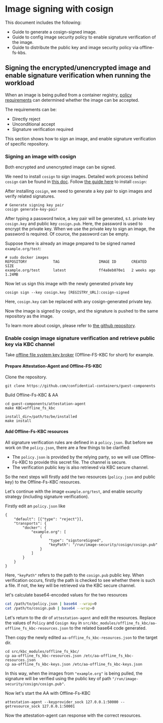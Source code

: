 # Image signing with cosign

This document includes the following:
* Guide to generate a cosign-signed image.
* Guide to config image security policy to enable signature verification of the image.
* Guide to distribute the public key and image security policy via offline-fs-kbs.

## Signing the encrypted/unencrypted image and enable signature verification when running the workload

When an image is being pulled from a container registry, [policy requirements](https://github.com/containers/image/blob/main/docs/containers-policy.json.5.md#policy-requirements)
can determined whether the image can be accepted.

The requirements can be:

* Directly reject
* Unconditional accept
* Signature verification required

This section shows how to sign an image, and enable signature verification of specific repository.

### Signing an image with cosign

Both encrypted and unencrypted image can be signed.

We need to install `cosign` to sign images. Detailed work process behind `cosign` can be found in [this doc](../../src/signature/policy/cosign/README.md).
Follow [the guide here](https://github.com/sigstore/cosign#installation) to install `cosign`:

After installing `cosign`, we need to generate a key pair to sign images and verify related signatures.

```
# Generate signing key pair
cosign generate-key-pair
```

After typing a password twice, a key pair will be generated, s.t. private key `cosign.key` and public key `cosign.pub`. 
Here, the password is used to encrypt the private key. 
When we use the private key to sign an image, the password is required. Of cource, the password can be empty.

Suppose there is already an image prepared to be signed named `example.org/test`:

```
# sudo docker images
REPOSITORY            TAG                  IMAGE ID       CREATED         SIZE
example.org/test      latest               ff4a8eb070e1   2 weeks ago     1.24MB
```
Now let us sign this image with the newly generated private key

```
cosign sign --key cosign.key [REGISTRY_URL]:cosign-signed
```

Here, `cosign.key` can be replaced with any cosign-generated private key.

Now the image is signed by cosign, and the signature is pushed to the same repository as the image.

To learn more about cosign, please refer to [the github repository](https://github.com/sigstore/cosign).

### Enable cosign image signature verification and retrieve public key via KBC channel

Take [offline file system key broker](../../../attestation-agent/kbc/src/offline_fs_kbc) (Offline-FS-KBC for short) for example.

#### Prepare Attestation-Agent and Offline-FS-KBC

Clone the repository.

```
git clone https://github.com/confidential-containers/guest-components
```

Build Offline-Fs-KBC & AA
```
cd guest-components/attestation-agent
make KBC=offline_fs_kbc

install_dir=/path/to/be/installed
make install
```

#### Add Offline-Fs-KBC resources

All signature verification rules are defined in a `policy.json`. But before we work on
the `policy.json`, there are a few things to be clarified:
* The `policy.json` is provided by the relying party, so we will use Offline-Fs-KBC to provide
this secret file. The channel is secure.
* The verification public key is also retrieved via KBC secure channel.

So the next steps will firstly add the two resources (`policy.json` and public key) to the
Offline-Fs-KBC resources.

Let's continue with the image `example.org/test`, and enable security strategy (including signature verification).

Firstly edit an `policy.json` like

```
{
    "default": [{"type": "reject"}], 
    "transports": {
        "docker": {
            "example.org": [
                {
                    "type": "sigstoreSigned",
                    "keyPath": "/run/image-security/cosign/cosign.pub"
                }
            ]
        }
    }
}
```

Here, `"keyPath"` refers to the path to the `cosign.pub` public key. When verification
occurs, firstly the path is checked to see whether there is such a file. If not, the
key will be retrieved via the KBC secure channel.

let's calculate base64-encoded values for the two resources
```bash
cat /path/to/policy.json | base64 --wrap=0
cat /path/to/cosign.pub | base64 --wrap=0
```

Let's return to the dir of `attestation-agent` and edit the resources.
Replace the values of `Policy` and `Cosign Key` in `src/kbc_modules/offline_fs_kbc/aa-offline_fs_kbc-resources.json`
to the related base64 code generated. 

Then copy the newly edited `aa-offline_fs_kbc-resources.json` to the target dir.
```
cd src/kbc_modules/offline_fs_kbc/
cp aa-offline_fs_kbc-resources.json /etc/aa-offline_fs_kbc-resources.json
cp aa-offline_fs_kbc-keys.json /etc/aa-offline_fs_kbc-keys.json
```

In this way, when the images from `"example.org"` is being pulled,
the signature will be verified using the public key of path `"/run/image-security/cosign/cosign.pub"`.

Now let's start the AA with Offline-Fs-KBC

```
attestation-agent --keyprovider_sock 127.0.0.1:50000 --getresource_sock 127.0.0.1:50001
```

Now the attestation-agent can response with the correct resources.
